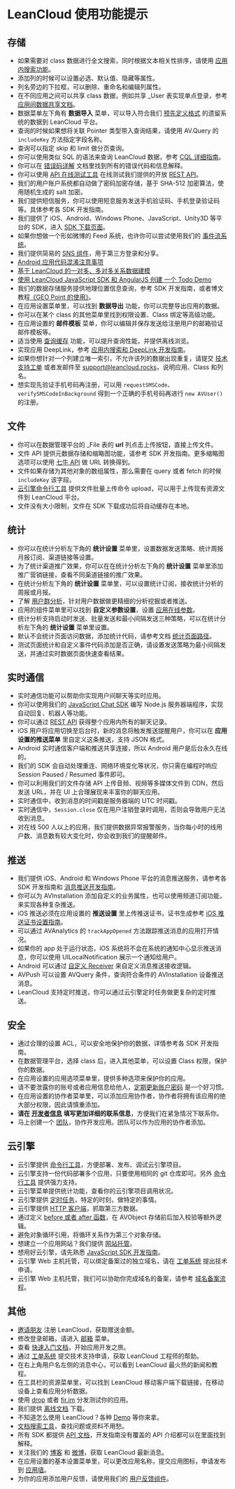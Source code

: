 # LeanCloud 使用功能提示

## 存储

* 如果需要对 class 数据进行全文搜索，同时根据文本相关性排序，请使用 [应用内搜索功能](app_search_guide.html)。
* 添加列的时候可以设置必选、默认值、隐藏等属性。
* 列名旁边的下拉框，可以删除、重命名和编辑列属性。
* 在不同应用之间可以共享 class 数据，例如共享 _User 表实现单点登录，参考 [应用间数据共享文档](app_data_share.html)。
* 数据菜单左下角有 **数据导入** 菜单，可以导入符合我们 [预先定义格式](data_security.html#导入数据) 的遗留系统的数据到 LeanCloud 平台。
* 查询的时候如果想将关联 Pointer 类型带入查询结果，请使用 AV.Query 的 `includeKey` 方法指定字段名称。
* 查询可以指定 skip 和 limit 做分页查询。
* 你可以使用类似 SQL 的语法来查询 LeanCloud 数据，参考 [CQL 详细指南](cql_guide.html)。
* 你可以在 [错误码详解](error_code.html) 文档里找到所有的错误代码和信息解释。
* 你可以使用 [API 在线测试工具](https://leancloud.cn/apionline/) 在线测试我们提供的开放 [REST API](rest_api.html)。
* 我们的用户账户系统都自动做了密码加密存储，基于 SHA-512 加密算法，使用随机生成的 salt 加密。
* 我们提供短信服务，你可以使用短息服务发送手机验证码、手机登录验证码等。具体参考各 SDK 开发指南。
* 我们提供了 iOS、Android、Windows Phone、JavaScript、Unity3D 等平台的 SDK，进入 [SDK 下载页面](sdk_down.html)。
* 如果你想做一个形如微博的 Feed 系统，也许你可以尝试使用我们的 [事件流系统](status_system.html)。
* 我们提供简易的 [SNS 组件](sns.html)，用于第三方登录和分享。
* [Android 应用代码混淆注意事项](android_guide.html#代码混淆)
* [基于 LeanCloud 的一对多、多对多关系数据建模](https://blog.leancloud.cn/1723/)
* [使用 LeanCloud JavaScript SDK 和 AngularJS 创建 一个 Todo Demo](https://blog.leancloud.cn/1541/)
* 我们的数据存储服务提供地理位置信息查询，参考 SDK 开发指南，或者博文教程[《GEO Point 的使用》](https://blog.leancloud.cn/537/)。
* 在应用设置菜单里，可以找到 **数据导出** 功能，你可以完整导出应用的数据。
* 你可以在某个 class 的其他菜单里找到权限设置、Class 绑定等高级功能。
* 在应用设置的 **邮件模板** 菜单，你可以编辑并保存发送给注册用户的邮箱验证邮件模板等。
* 适当使用 [查询缓存](leanstorage_guide-ios.html#缓存查询) 功能，可以提升查询性能，并提供离线浏览。
* 实现应用 DeepLink，参考 [应用内搜索和 DeepLink 开发指南](app_search_guide.html)。
* 如果你想针对一个列建立唯一索引，不允许该列的数据出现重复，请提交 [技术支持工单](https://leanticket.cn/) 或者发邮件至 <support@leancloud.rocks>，说明应用、Class 和列名。
* 想实现先验证手机号码再注册，可以用 `requestSMSCode`、`verifySMSCodeInBackground` 得到一个正确的手机号码再进行 `new AVUser()` 的注册。


## 文件

* 你可以在数据管理平台的 _File 表的 **url** 列点击上传按钮，直接上传文件。
* 文件 API 提供元数据存储和缩略图功能，请参考 SDK 开发指南。更多缩略图选项可以使用 [七牛 API](http://docs.qiniu.com/api/v6/image-process.html) 做 URL 转换得到。
* 文件如果存储为其他对象的数组属性，那么需要在 query 或者 fetch 的时候 `includeKey` 该字段。
* [云引擎命令行工具](cloud_code_commandline.html) 提供文件批量上传命令 upload，可以用于上传现有资源文件到 LeanCloud 平台。
* 文件没有大小限制，文件在 SDK 下载成功后将自动缓存在本地。

## 统计

* 你可以在统计分析左下角的 **统计设置** 菜单里，设置数据发送策略、统计周报月报订阅、渠道链接等设置。
* 为了统计渠道推广效果，你可以在在统计分析左下角的 **统计设置** 菜单里添加推广营销链接，查看不同渠道链接的推广效果。
* 在统计分析左下角的 **统计设置** 菜单里，可以设置统计订阅，接收统计分析的周报或月报。
* 了解 [用户群分析](user_groups.html)，针对用户数据做更精细的分析挖掘或者推送。
* 应用的组件菜单里可以找到 **自定义参数设置**，设置 [应用在线参数](ios_statistics.html#获取在线参数)。
* 统计分析支持启动时发送、批量发送和最小间隔发送三种策略，可以在统计分析左下角的 **统计设置** 菜单里设置。
* 默认不会统计页面访问数据，添加统计代码，请参考文档 [统计页面路径](android_statistics.html#统计页面路径)。
* 测试页面统计和自定义事件代码添加是否正确，请设置发送策略为最小间隔发送，并通过实时数据页面快速查看结果。

## 实时通信

* 实时通信功能可以帮助你实现用户间聊天等实时应用。
* 你可以使用我们的 [JavaScript Chat SDK](sdk_down.html) 编写 Node.js 服务器端程序，实现自动回复、机器人等功能。
* 你可以通过 [REST API](rest_api.html#获取聊天记录) 获得整个应用内所有的聊天记录。
* iOS 用户将应用切换至后台时，新的消息将触发推送提醒用户，你可以在 **应用设置的推送菜单** 里自定义这条推送，支持 JSON 格式。
* Android 实时通信客户端和推送共享连接，所以 Android 用户是后台永久在线的。
* 我们的 SDK 会自动处理重连、网络环境变化等状况，你只需在编程时响应 Session Paused / Resumed 事件即可。
* 你可以利用我们的文件存储 API 上传音频、视频等多媒体文件到 CDN，然后发送 URL，并在 UI 上合理展现来丰富你的聊天应用。
* 实时通信中，收到消息的时间戳是服务器端的 UTC 时间戳。
* 实时通信中，`Session.close` 仅在用户注销登录时调用，否则会导致用户无法收到消息。
* 对在线 500 人以上的应用，我们提供数据异常报警服务，当你每小时的线用户数、消息数有较大变化时，你会收到我们的提醒邮件。

## 推送

* 我们提供 iOS、Android 和 Windows Phone 平台的消息推送服务，请参考各 SDK 开发指南和 [消息推送开发指南](push_guide.html)。
* 你可以为 AVInstallation 添加自定义的业务属性，也可以使用频道订阅功能，来实现各种复杂推送。
* iOS 推送必须在应用设置的 **推送设置** 里上传推送证书，证书生成参考 [iOS 推送证书设置指南](ios_push_cert.html)。
* 可以通过 AVAnalytics 的 `trackAppOpened` 方法跟踪推送消息的应用打开情况。
* 如果你的 app 处于运行状态，iOS 系统将不会在系统的通知中心显示推送消息，你可以使用 UILocalNotification 展示一个通知给用户。
* Android 可以通过 [自定义 Receiver](push_guide.html#消息内容_Data) 来自定义消息推送接收逻辑。
* AVPush 可以设置 AVQuery 条件，查询符合条件的 AVInstallation 设备推送消息。
* LeanCloud 支持定时推送，你可以通过云引擎定时任务做更复杂的定时推送。

## 安全

* 通过合理的设置 ACL，可以安全地保护你的数据，详情参考各 SDK 开发指南。
* 在数据管理平台，选择 class 后，进入其他菜单，可以设置 Class 权限，保护你的数据。
* 在应用设置的应用选项菜单里，提供多种选项来保护你的应用。
* 请不要泄露你的账号或者应用信息给他人，[定期更新账户密码](https://leancloud.cn/settings.html#/setting/password) 是一个好习惯。
* 在应用设置的协作者菜单里，可以添加应用协作者，协作者将拥有该应用的绝大部分权限，因此请慎重添加。
* **请在 [开发者信息](/settings.html#/setting/info) 填写更加详细的联系信息**，方便我们在紧急情况下联系你。
* 马上创建一个 [团队](/settings.html#/setting/team)，协作开发应用。团队可以作为应用的协作者添加。

## 云引擎

* 云引擎提供 [命令行工具](cloud_code_commandline.html)，方便部署、发布、调试云引擎项目。
* 云引擎支持一份代码部署多个应用，只要使用相同的 git 仓库即可。另外 [命令行工具](cloud_code_commandline.html#多应用管理) 提供强力支持。
* 云引擎菜单提供统计功能，查看你的云引擎项目调用状况。
* 云引擎提供 [定时任务](leanengine_guide-cloudcode.html#定时任务)，特定的时刻，做特定的事情。
* 云引擎提供 [HTTP 客户端](leanengine_guide-cloudcode.html#发送_HTTP_请求)，抓取第三方数据。
* 通过定义 [before 或者 after 函数](leanengine_guide-cloudcode.html#在_save_前修改对象)，在 AVObject 存储前后加入校验等额外逻辑。
* 避免对象循环引用，将循环关系作为第三个对象存储。
* 想建立一个应用网站？我们提供 [网站托管](leanengine_guide-cloudcode.html#Web_Hosting)。
* 想用好云引擎，请先熟悉 [JavaScript SDK 开发指南](js_guide.html)。
* 云引擎 Web 主机托管，可以绑定备案过的独立域名，请在 [工单系统](https://leanticket.cn/) 提出技术申请。
* 云引擎 Web 主机托管，我们可以协助你完成域名的备案，请参考 [域名备案流程](leanengine_guide-cloudcode.html#域名备案流程)。

## 其他

* [邀请朋友](/settings.html#/setting/invite) 注册 LeanCloud，获取赠送金额。
* 修改登录邮箱，请进入 [邮箱](/settings.html#/setting/mail) 菜单。
* 查看 [快速入门文档](/start.html)，开始应用开发之旅。
* 通过 [工单系统](https://leanticket.cn/) 提交技术支持申请，获取 LeanCloud 工程师的帮助。
* 在右上角用户名左侧的消息中心，可以看到 LeanCloud 最火热的新闻和教程。
* 在工具栏的资源菜单里，可以找到 LeanCloud 移动客户端下载链接，在移动设备上查看应用分析数据。
* 使用 [drop](https://drop.leanapp.cn/) 或者 [fir.im](http://fir.im/) 分发测试你的应用。
* 我们提供 [离线文档](leancloud-docs.tar.gz) 下载。
* 不知道怎么使用 LeanCloud？各种 [Demo](demo.html) 等你来拿。
* [文档搜索工具](/search.html)，查找问题或资料不用愁。
* 所有 SDK 都提供 [API 文档](index.html)，开发指南没有覆盖的 API 介绍都可以在里面找到解释。
* 关注我们的 [博客](https://blog.leancloud.cn/) 和 [微博](http://weibo.com/avoscloud)，获取 LeanCloud 最新消息。
* 在应用设置的基本设置菜单里，可以更改应用名称，提交应用图标，申请发布到 [应用墙](https://leancloud.cn/customers.html)。
* 为你的应用添加用户反馈，请使用我们的 [用户反馈组件](feedback.html)。

